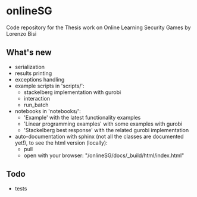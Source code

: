 # onlineSG
Code repository for the Thesis work on Online Learning Security Games by Lorenzo Bisi

## What's new
- serialization
- results printing
- exceptions handling
- example scripts in 'scripts/':
    + stackelberg implementation with gurobi
    + interaction
    + run_batch
- notebooks in 'notebooks/':
    + 'Example' with the latest functionality examples
    + 'Linear programming examples' with some examples with gurobi
    + 'Stackelberg best response' with the related gurobi implementation
- auto-documentation with sphinx (not all the classes are documented yet!), to see the html version (locally):
    + pull
    + open with your browser: "<your-path-to-clone>/onlineSG/docs/_build/html/index.html" 

## Todo
- tests
